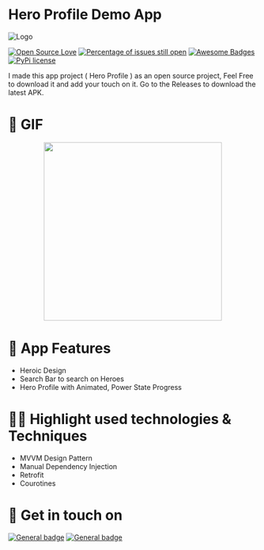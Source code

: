 # Hero Profile Demo App 
![Logo](https://i.postimg.cc/sDVbSDSc/Cover.jpg)

[![Open Source Love](https://badges.frapsoft.com/os/v1/open-source.svg?v=103)](https://github.com/ellerbrock/open-source-badges/) [![Percentage of issues still open](http://isitmaintained.com/badge/open/Naereen/badges.svg)](http://isitmaintained.com/project/Naereen/badges "Percentage of issues still open") [![Awesome Badges](https://img.shields.io/badge/badges-awesome-green.svg)](https://github.com/Naereen/badges) [![PyPi license](https://badgen.net/pypi/license/pip/)](https://pypi.com/project/pip/)

I made this app project ( Hero Profile ) as an open source project, Feel Free to download it and add your touch on it.
Go to the Releases to download the latest APK.

# 📱 GIF
<p align="center"><img src="https://s4.gifyu.com/images/MyGif.gif" width="360"/> </p>

# 🚀 App Features

<ul>
  <li>Heroic Design</li>
  <li>Search Bar to search on Heroes</li>
  <li>Hero Profile with Animated, Power State Progress</li>
</ul>

# 👨‍💻 Highlight used technologies & Techniques

<ul>
  <li>MVVM Design Pattern</li>
  <li>Manual Dependency Injection</li>
  <li>Retrofit</li>
  <li>Courotines</li>
  </ul>
  
 # 📧 Get in touch on
  [![General badge](https://img.shields.io/badge/LinkedIn-0077B5?style=for-the-badge&logo=linkedin&logoColor=white)](https://www.linkedin.com/in/anouarMelloussi) [![General badge](https://img.shields.io/badge/Gmail-D14836?style=for-the-badge&logo=gmail&logoColor=white)](mailto:anouarmelloussi@gmail.com)
